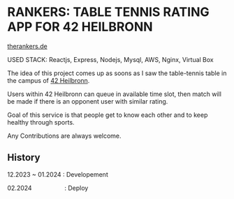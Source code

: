 # RANKERS: TABLE TENNIS RATING APP FOR 42 HEILBRONN

[therankers.de](https://therankers.de)

USED STACK: Reactjs, Express, Nodejs, Mysql, AWS, Nginx, Virtual Box

The idea of this project comes up as soons as I saw the table-tennis table in the campus of [42 Heilbronn](https://www.42heilbronn.de/).

Users within 42 Heilbronn can queue in available time slot, then match will be made if there is an opponent user with similar rating.

Goal of this service is that people get to know each other and to keep healthy through sports.

Any Contributions are always welcome.

## History

12.2023 ~ 01.2024 : Developement

02.2024 &nbsp;&nbsp;&nbsp;&nbsp;&nbsp;&nbsp;&nbsp;&nbsp;&nbsp;&nbsp;&nbsp;&nbsp;&nbsp;&nbsp;&nbsp;&nbsp;&nbsp; : Deploy
